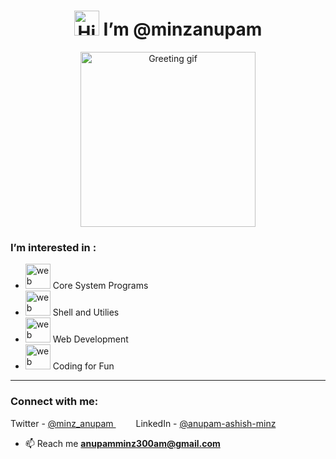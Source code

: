 <h1 align="center"><img src="https://blog.joypixels.com/content/images/2019/06/waving_hand_sign_1024.gif" alt="Hi 👋" width="40" height="40" /> I’m @minzanupam</h1>

<p align="center"> <img src="https://media.giphy.com/media/lOgu1OnjYF2GHBfRU4/giphy.gif" alt="Greeting gif" height="280" /> </p>
<h3 align="left"> I’m interested in : </h3>
  
- <img src="https://media.giphy.com/media/IWiAPmq1HS9QZRu8PT/giphy-downsized-large.gif" alt="web dev gif" height="40"  width="40" /> Core System Programs
- <img src="https://linoxide.com/wp-content/uploads/2017/08/minikube-start.gif" alt="web dev gif" height="40" width="40"/> Shell and Utilies
- <img src="https://media.giphy.com/media/YPUh8SkoYuurwwV4bz/giphy.gif" alt="web dev gif" height="40"  width="40" /> Web Development
- <img src="https://media.giphy.com/media/CAIgh8LKFbIciGx5Qe/giphy.gif" alt="web dev gif" height="40"  width="40" /> Coding for Fun

-----
<h3 align="left">Connect with me:</h3>
<p align="left">
Twitter - 
<a href="https://twitter.com/minz_anupam" target="_blank" rel="noreferrer">
@minz_anupam
</a>      
 &emsp;&emsp;
LinkedIn - 
<a href="https://linkedin.com/in/anupam-ashish-minz-8113421aa" target="_blank" rel="noreferrer">
@anupam-ashish-minz
</a>
</p>

- 📫 Reach me **anupamminz300am@gmail.com**
